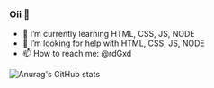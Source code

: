 ### Oii 👋

- 🌱 I’m currently learning HTML, CSS, JS, NODE
- 🤔 I’m looking for help with HTML, CSS, JS, NODE
- 📫 How to reach me: @rdGxd


![Anurag's GitHub stats](https://github-readme-stats.vercel.app/api?username=anuraghazra&count_private=true)

